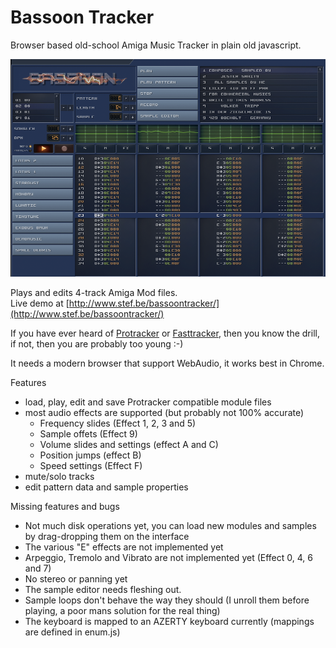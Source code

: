 # Bassoon Tracker

Browser based old-school Amiga Music Tracker in plain old javascript.

![Bassoon Tracker](./skin/screenshot.png?raw=true)

Plays and edits 4-track Amiga Mod files.  
Live demo at [http://www.stef.be/bassoontracker/](http://www.stef.be/bassoontracker/)

If you have ever heard of [Protracker](https://en.wikipedia.org/wiki/Protracker) or [Fasttracker](https://en.wikipedia.org/wiki/FastTracker_2), then you know the drill,   
if not, then you are probably too young :-)

It needs a modern browser that support WebAudio, it works best in Chrome.

Features  
- load, play, edit and save Protracker compatible module files  
- most audio effects are supported (but probably not 100% accurate)
  - Frequency slides (Effect 1, 2, 3 and 5)
  - Sample offets (Effect 9)
  - Volume slides and settings (effect A and C)
  - Position jumps (effect B)
  - Speed settings (Effect F)
- mute/solo tracks
- edit pattern data and sample properties

Missing features and bugs
 - Not much disk operations yet, you can load new modules and samples by drag-dropping them on the interface  
 - The various "E" effects are not implemented yet  
 - Arpeggio, Tremolo and Vibrato are not implemented yet (Effect 0, 4, 6 and 7)
 - No stereo or panning yet
 - The sample editor needs fleshing out.
 - Sample loops don't behave the way they should (I unroll them before playing, a poor mans solution for the real thing)
 - The keyboard is mapped to an AZERTY keyboard currently (mappings are defined in enum.js)
